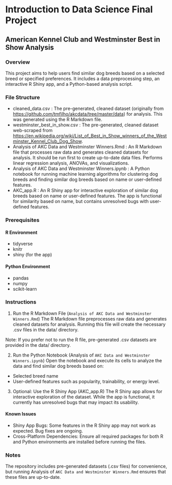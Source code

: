 # Introduction to Data Science Final Project
## American Kennel Club and Westminster Best in Show Analysis
### Overview
This project aims to help users find similar dog breeds based on a selected breed or specified preferences. It includes a data preprocessing step, an interactive R Shiny app, and a Python-based analysis script.

### File Structure
* cleaned_data.csv : The pre-generated, cleaned dataset (originally from https://github.com/tmfilho/akcdata/tree/master/data) for analysis. This was generated using the R Markdown file.
* westminster_best_in_show.csv : The pre-generated, cleaned dataset web-scraped from https://en.wikipedia.org/wiki/List_of_Best_in_Show_winners_of_the_Westminster_Kennel_Club_Dog_Show.
* Analysis of AKC Data and Westminster Winners.Rmd : An R Markdown file that processes raw data and generates cleaned datasets for analysis. It should be run first to create up-to-date data files. Performs linear regression analysis, ANOVAs, and visualizations.
* Analysis of AKC Data and Westminster Winners.ipynb : A Python notebook for running machine learning algorithms for clustering dog breeds and finding similar dog breeds based on name or user-defined features.
* AKC_app.R : An R Shiny app for interactive exploration of similar dog breeds based on name or user-defined features. The app is functional for similarity based on name, but contains unresolved bugs with user-defined features.

### Prerequisites
#### R Environment
* tidyverse
* knitr
* shiny (for the app)
#### Python Environment
* pandas
* numpy
* scikit-learn
### Instructions
1. Run the R Markdown File (`Analysis of AKC Data and Westminster Winners.Rmd`)
The R Markdown file preprocesses raw data and generates cleaned datasets for analysis. Running this file will create the necessary .csv files in the data/ directory.

Note: If you prefer not to run the R file, pre-generated .csv datasets are provided in the data/ directory.

2. Run the Python Notebook (Analysis of `AKC Data and Westminster Winners.ipynb`)
Open the notebook and execute its cells to analyze the data and find similar dog breeds based on:

* Selected breed name
* User-defined features such as popularity, trainability, or energy level.
3. Optional: Use the R Shiny App (AKC_app.R)
The R Shiny app allows for interactive exploration of the dataset. While the app is functional, it currently has unresolved bugs that may impact its usability.

#### Known Issues
* Shiny App Bugs: Some features in the R Shiny app may not work as expected. Bug fixes are ongoing.
* Cross-Platform Dependencies: Ensure all required packages for both R and Python environments are installed before running the files.
### Notes
The repository includes pre-generated datasets (.csv files) for convenience, but running Analysis of `AKC Data and Westminster Winners.Rmd` ensures that these files are up-to-date.
